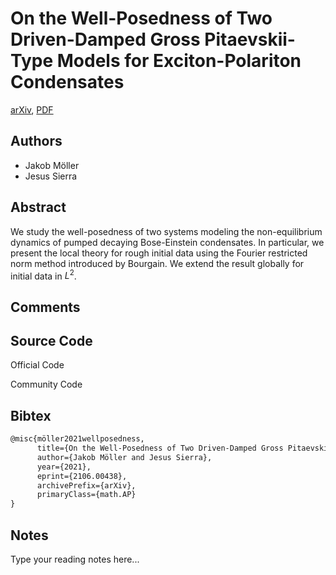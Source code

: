 
# On the Well-Posedness of Two Driven-Damped Gross Pitaevskii-Type Models for Exciton-Polariton Condensates

[arXiv](https://arxiv.org/abs/2106.0438), [PDF](https://arxiv.org/pdf/2106.0438.pdf)

## Authors

- Jakob Möller
- Jesus Sierra

## Abstract

We study the well-posedness of two systems modeling the non-equilibrium dynamics of pumped decaying Bose-Einstein condensates. In particular, we present the local theory for rough initial data using the Fourier restricted norm method introduced by Bourgain. We extend the result globally for initial data in $L^2$.

## Comments



## Source Code

Official Code



Community Code



## Bibtex

```tex
@misc{möller2021wellposedness,
      title={On the Well-Posedness of Two Driven-Damped Gross Pitaevskii-Type Models for Exciton-Polariton Condensates}, 
      author={Jakob Möller and Jesus Sierra},
      year={2021},
      eprint={2106.00438},
      archivePrefix={arXiv},
      primaryClass={math.AP}
}
```

## Notes

Type your reading notes here...

